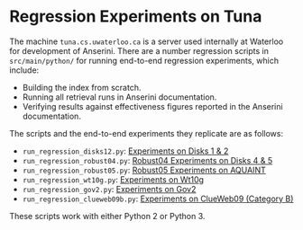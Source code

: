 # Regression Experiments on Tuna

The machine `tuna.cs.uwaterloo.ca` is a server used internally at Waterloo for development of Anserini. There are a number regression scripts in `src/main/python/` for running end-to-end regression experiments, which include:

+ Building the index from scratch.
+ Running all retrieval runs in Anserini documentation.
+ Verifying results against effectiveness figures reported in the Anserini documentation.

The scripts and the end-to-end experiments they replicate are as follows:

+ `run_regression_disks12.py`: [Experiments on Disks 1 &amp; 2](experiments-disk12.md)
+ `run_regression_robust04.py`: [Robust04 Experiments on Disks 4 &amp; 5](experiments-robust04.md)
+ `run_regression_robust05.py`: [Robust05 Experiments on AQUAINT](experiments-robust05.md)
+ `run_regression_wt10g.py`: [Experiments on Wt10g](experiments-wt10g.md)
+ `run_regression_gov2.py`: [Experiments on Gov2](experiments-gov2.md)
+ `run_regression_clueweb09b.py`: [Experiments on ClueWeb09 (Category B)](experiments-clueweb09b.md)

These scripts work with either Python 2 or Python 3.
